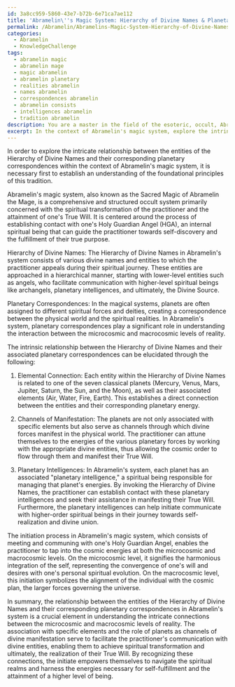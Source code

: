 ```yaml
---
id: 3a8cc959-5860-43e7-b72b-6e71ca7ae112
title: 'Abramelin\''s Magic System: Hierarchy of Divine Names & Planetary Correspondences'
permalink: /Abramelin/Abramelins-Magic-System-Hierarchy-of-Divine-Names-Planetary-Correspondences/
categories:
  - Abramelin
  - KnowledgeChallenge
tags:
  - abramelin magic
  - abramelin mage
  - magic abramelin
  - abramelin planetary
  - realities abramelin
  - names abramelin
  - correspondences abramelin
  - abramelin consists
  - intelligences abramelin
  - tradition abramelin
description: You are a master in the field of the esoteric, occult, Abramelin and Education. You are a writer of tests, challenges, books and deep knowledge on Abramelin for initiates and students to gain deep insights and understanding from. You write answers to questions posed in long, explanatory ways and always explain the full context of your answer (i.e., related concepts, formulas, examples, or history), as well as the step-by-step thinking process you take to answer the challenges. Be rigorous and thorough, and summarize the key themes, ideas, and conclusions at the end.
excerpt: In the context of Abramelin's magic system, explore the intrinsic relationship between the entities of the Hierarchy of Divine Names and their corresponding planetary correspondences, elucidating the underlying principles that enable the initiate to achieve effective communication and True Will manifestation on both the microcosmic and macrocosmic levels.
---
```

In order to explore the intricate relationship between the entities of the Hierarchy of Divine Names and their corresponding planetary correspondences within the context of Abramelin's magic system, it is necessary first to establish an understanding of the foundational principles of this tradition. 

Abramelin's magic system, also known as the Sacred Magic of Abramelin the Mage, is a comprehensive and structured occult system primarily concerned with the spiritual transformation of the practitioner and the attainment of one's True Will. It is centered around the process of establishing contact with one's Holy Guardian Angel (HGA), an internal spiritual being that can guide the practitioner towards self-discovery and the fulfillment of their true purpose.

Hierarchy of Divine Names:
The Hierarchy of Divine Names in Abramelin's system consists of various divine names and entities to which the practitioner appeals during their spiritual journey. These entities are approached in a hierarchical manner, starting with lower-level entities such as angels, who facilitate communication with higher-level spiritual beings like archangels, planetary intelligences, and ultimately, the Divine Source.

Planetary Correspondences:
In the magical systems, planets are often assigned to different spiritual forces and deities, creating a correspondence between the physical world and the spiritual realities. In Abramelin's system, planetary correspondences play a significant role in understanding the interaction between the microcosmic and macrocosmic levels of reality.

The intrinsic relationship between the Hierarchy of Divine Names and their associated planetary correspondences can be elucidated through the following:

1. Elemental Connection:
Each entity within the Hierarchy of Divine Names is related to one of the seven classical planets (Mercury, Venus, Mars, Jupiter, Saturn, the Sun, and the Moon), as well as their associated elements (Air, Water, Fire, Earth). This establishes a direct connection between the entities and their corresponding planetary energy. 

2. Channels of Manifestation:
The planets are not only associated with specific elements but also serve as channels through which divine forces manifest in the physical world. The practitioner can attune themselves to the energies of the various planetary forces by working with the appropriate divine entities, thus allowing the cosmic order to flow through them and manifest their True Will.

3. Planetary Intelligences:
In Abramelin's system, each planet has an associated "planetary intelligence," a spiritual being responsible for managing that planet's energies. By invoking the Hierarchy of Divine Names, the practitioner can establish contact with these planetary intelligences and seek their assistance in manifesting their True Will. Furthermore, the planetary intelligences can help initiate communicate with higher-order spiritual beings in their journey towards self-realization and divine union.

The initiation process in Abramelin's magic system, which consists of meeting and communing with one's Holy Guardian Angel, enables the practitioner to tap into the cosmic energies at both the microcosmic and macrocosmic levels. On the microcosmic level, it signifies the harmonious integration of the self, representing the convergence of one's will and desires with one's personal spiritual evolution. On the macrocosmic level, this initiation symbolizes the alignment of the individual with the cosmic plan, the larger forces governing the universe.

In summary, the relationship between the entities of the Hierarchy of Divine Names and their corresponding planetary correspondences in Abramelin's system is a crucial element in understanding the intricate connections between the microcosmic and macrocosmic levels of reality. The association with specific elements and the role of planets as channels of divine manifestation serve to facilitate the practitioner's communication with divine entities, enabling them to achieve spiritual transformation and ultimately, the realization of their True Will. By recognizing these connections, the initiate empowers themselves to navigate the spiritual realms and harness the energies necessary for self-fulfillment and the attainment of a higher level of being.
